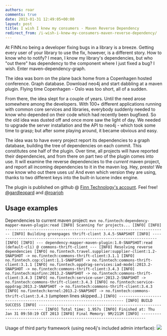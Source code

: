 ```yaml
---
authors: roar
comments: true
date: 2013-01-31 12:49:05+00:00
layout: post
title: I wish I knew my consumers - Maven Reverse Dependency
redirect_from: /i-wish-i-knew-my-consumers-maven-reverse-dependency/
---
```


At FINN.no being a developer fixing bugs in a library is a breeze. Getting every user of your library to use the fix, however, is a different story. How to know who to notify? I mean, I know my library's dependencies, but who "out there" has dependency to the component where I just fixed a bug? I wish. Enter maven-dependency-graph.

The idea was born on the plane back home from a Copenhagen hosted conference. Graph database. Download neo4j and start dabbling at a maven plugin. Flying time Copenhagen - Oslo was too short, all of a sudden.

From there, the idea slept for a couple of years. Until the need arose somewhere among the developers. With 100+ different applications running with common core services and libraries, everybody suddenly needed to know who depended on their code which had recently been bugfixed. So the old idea was dusted off and once more saw the light of day. We needed to upgrade the server installation and the API to neo4j - which took some time to grasp; but after some playing around, it became obvious and easy.

The idea was to have every project report its dependencies to a graph database, building the tree of dependencies on each commit. This constitutes one half of the plugin. Over time, all projects will have reported their dependencies, and from there on part two of the plugin comes into use. It will examine the reverse dependencies to the *current* maven project, and report all incoming dependencies to it in the maven log. Hey, presto! We now know who out there uses us! And even which version they are using, thanks to two different keys into the built-in lucene index engine.

The plugin is published on github @ [Finn Technology's account](https://github.com/finn-no/maven-dependency-mapper). Feel free!
[@gardleopard](http://twitter.com/gardleopard) and [@roarjoh](http://twitter.com/roarjoh)



## Usage examples



Dependencies to current maven project:
`
mvn no.finntech:dependency-mapper-maven-plugin:read
[INFO] Scanning for projects...
[INFO]
[INFO] ------------------------------------------------------------------------
[INFO] Building greenpages thrift-client 3.4.5-SNAPSHOT
[INFO] ------------------------------------------------------------------------
[INFO]
[INFO] --- dependency-mapper-maven-plugin:1.0-SNAPSHOT:read (default-cli) @ commons-thrift-client ---
[INFO] Resolving reverse dependencies
[INFO] no.finntech.travel.supplier:supplier-client:1.2-SNAPSHOT -> no.finntech:commons-thrift-client:3.1.1
[INFO] no.finntech.cop:client:1.1-SNAPSHOT -> no.finntech:commons-thrift-client:3.1.1
[INFO] no.finntech.oppdrag-services:iad-model:2013.2-SNAPSHOT -> no.finntech:commons-thrift-client:3.4.3
[INFO] no.finntech:minfinn:2013.2-SNAPSHOT -> no.finntech:commons-thrift-client:3.4.3
[INFO] no.finntech:service-user:2013.2-SNAPSHOT -> no.finntech:commons-thrift-client:3.4.3
[INFO] no.finntech:service-oppdrag:2013.2-SNAPSHOT -> no.finntech:commons-thrift-client:3.4.3
[INFO] no.finntech:kernel:2013.2-SNAPSHOT -> no.finntech:commons-thrift-client:3.4.3
`
(umpteen lines skipped...)
`
[INFO] ------------------------------------------------------------------------
[INFO] BUILD SUCCESS
[INFO] ------------------------------------------------------------------------
[INFO] Total time: 1.957s
[INFO] Finished at: Thu Jan 31 09:50:19 CET 2013
[INFO] Final Memory: 9M/211M
[INFO] ------------------------------------------------------------------------
`

Usage of third party framework (using neo4j's included admin interface):
![](http://tech.finn.no/wp-content/uploads/2013/01/neo4jshot.png)
